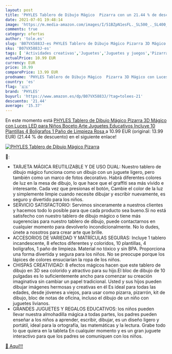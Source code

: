 ```yaml
---
layout: post
title: 'PHYLES Tablero de Dibujo Mágico  Pizarra con un 21.44 % de descuento'
date: 2021-07-01 19:48:14
image: 'https://m.media-amazon.com/images/I/51BZpN1esFL._SL500_._SL400_.jpg'
comments: true
category: ofertas
author: 'tole.es'
slug: 'B07VX5883J-es PHYLES Tablero de Dibujo Mágico Pizarra 3D Mágico con...'
sku: 'B07VX5883J-es'
tags: [ 'Actividades creativas','Juguetes','Juguetes y juegos','Pizarras de dibujo magnética','Pizarras para niños','bolígrafos','phyles', ]
actualPrice: 10.99 EUR
currency: EUR
price: 10.99
comparePrice: 13.99 EUR
prodname: 'PHYLES Tablero de Dibujo Mágico  Pizarra 3D Mágico con Luces LED para Niños  Boceto  Arte  Juguetes Educativos  Incluye 10 Plantillas  4 Bolígrafos  1 Paño de Limpieza  Rosa '
country: 'es'
flag: '🇪🇸'
brand: 'PHYLES'
buyurl: 'https://www.amazon.es/dp/B07VX5883J/?tag=tolees-21'
descuento: '21.44'
average: '15.37'
---
```


En este momento está [PHYLES Tablero de Dibujo Mágico  Pizarra 3D Mágico con Luces LED para Niños  Boceto  Arte  Juguetes Educativos  Incluye 10 Plantillas  4 Bolígrafos  1 Paño de Limpieza  Rosa ](https://www.amazon.es/dp/B07VX5883J/?tag=tolees-21) a 10.99 EUR (original: 13.99 EUR) (21.44 %  de descuento) en el siguiente enlace!

[![PHYLES Tablero de Dibujo Mágico  Pizarra](https://m.media-amazon.com/images/I/51BZpN1esFL._SL500_._SL400_.jpg)](https://www.amazon.es/dp/B07VX5883J/?tag=tolees-21)

🔎:

- TARJETA MÁGICA REUTILIZABLE Y DE USO DUAL: Nuestro tablero de dibujo mágico funciona como un dibujo con un juguete ligero, pero también como un marco de fotos decorativo. Habrá diferentes colores de luz en la mesa de dibujo, lo que hace que el graffiti sea más vívido e interesante. Cada vez que presionas el botón, Cambie el color de la luz y simplemente limpie cuando necesite dibujar y escribir nuevamente, es seguro y divertido para los niños.
- SERVICIO SATISFACTORIO: Servimos sinceramente a nuestros clientes y hacemos todo lo posible para que cada producto sea bueno.Si no está satisfecho con nuestro tablero de dibujo mágico o tiene más sugerencias para nuestro tablero de dibujo, puede contactarnos en cualquier momento para devolverlo incondicionalmente. No lo dudes, únete a nosotros para crear arte que brille.
- ACCESORIOS DE VARIEDAD Y MATRÍCULAS SEGURAS: Incluye 1 tablero incandescente, 8 efectos diferentes y coloridos, 10 plantillas, 4 bolígrafos, 1 paño de limpieza. Material no tóxico y sin BPA. Proporciona una forma divertida y segura para los niños. No se preocupe porque los lápices de colores ensuciarían la ropa de los niños.
- CHISPAS CREATIVIDAD: 8 efectos mágicos hacen que este tablero de dibujo en 3D sea colorido y atractivo para su hijo.El bloc de dibujo de 10 pulgadas es lo suficientemente ancho para comenzar su creación imaginativa sin cambiar un papel tradicional. Usted y sus hijos pueden dibujar imágenes hermosas y creativas en él Es ideal para todas las edades, desde jóvenes a viejos, para usar como pizarra, pizarrón, kit de dibujo, bloc de notas de oficina, incluso el dibujo de un niño con juguetes livianos.
- GRANDES JUGUETES Y REGALOS EDUCATIVOS: los niños pueden llevar nuestra almohadilla mágica a todas partes, los padres pueden enseñar a los niños a aprender, escribir, dibujar, es un diseño ligero y portátil, ideal para la ortografía, las matemáticas y la lectura. Grabe todo lo que quiera en la tableta En cualquier momento y es un gran juguete interactivo para que los padres se comuniquen con los niños.

[🛒 Aquí!!!](https://www.amazon.es/dp/B07VX5883J/?tag=tolees-21)
